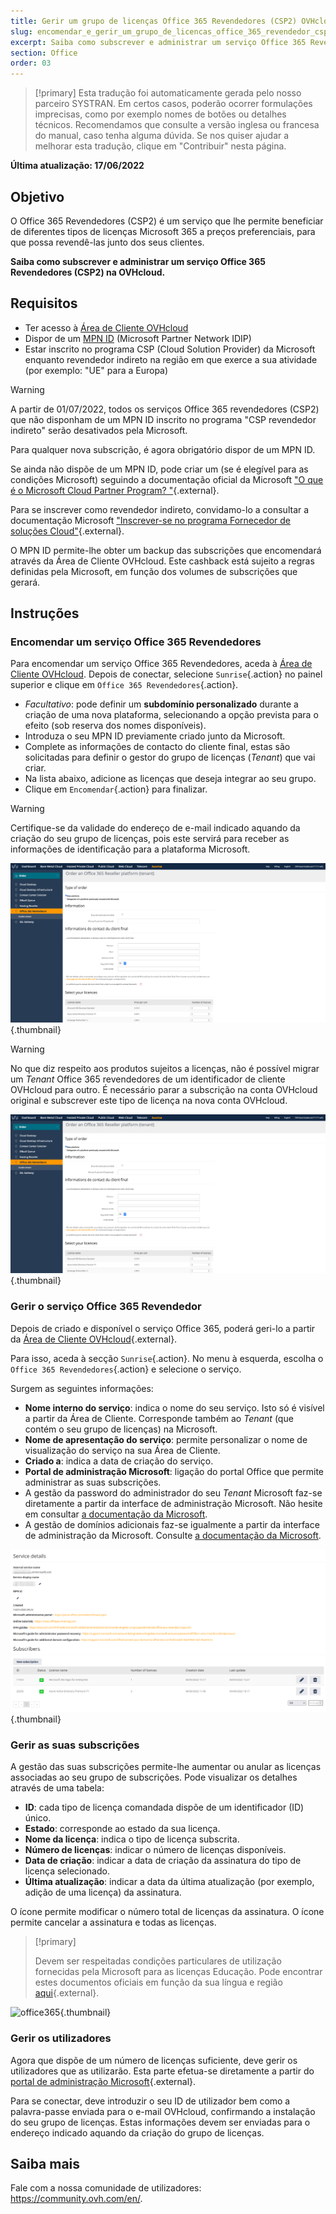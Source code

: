 ```yaml
---
title: Gerir um grupo de licenças Office 365 Revendedores (CSP2) OVHcloud
slug: encomendar_e_gerir_um_grupo_de_licencas_office_365_revendedor_csp2_ovh
excerpt: Saiba como subscrever e administrar um serviço Office 365 Revendedores (CSP2) na OVHcloud
section: Office
order: 03
---
```


> [!primary]
> Esta tradução foi automaticamente gerada pelo nosso parceiro SYSTRAN. Em certos casos, poderão ocorrer formulações imprecisas, como por exemplo nomes de botões ou detalhes técnicos. Recomendamos que consulte a versão inglesa ou francesa do manual, caso tenha alguma dúvida. Se nos quiser ajudar a melhorar esta tradução, clique em "Contribuir" nesta página.
>

**Última atualização: 17/06/2022**

## Objetivo

O Office 365 Revendedores (CSP2) é um serviço que lhe permite beneficiar de diferentes tipos de licenças Microsoft 365 a preços preferenciais, para que possa revendê-las junto dos seus clientes.

**Saiba como subscrever e administrar um serviço Office 365 Revendedores (CSP2) na OVHcloud.**

## Requisitos

- Ter acesso à [Área de Cliente OVHcloud](https://www.ovh.com/auth/?action=gotomanager&from=https://www.ovh.pt/&ovhSubsidiary=pt)
- Dispor de um [MPN ID](https://learn.microsoft.com/partner-center/mpn-create-a-partner-center-account) (Microsoft Partner Network IDIP) 
- Estar inscrito no programa CSP (Cloud Solution Provider) da Microsoft enquanto revendedor indireto na região em que exerce a sua atividade (por exemplo: "UE" para a Europa)

> [!warning]
>
> A partir de 01/07/2022, todos os serviços Office 365 revendedores (CSP2) que não disponham de um MPN ID inscrito no programa "CSP revendedor indireto" serão desativados pela Microsoft.
>
> Para qualquer nova subscrição, é agora obrigatório dispor de um MPN ID.
>

Se ainda não dispõe de um MPN ID, pode criar um (se é elegível para as condições Microsoft) seguindo a documentação oficial da Microsoft ["O que é o Microsoft Cloud Partner Program? "](https://docs.microsoft.com/partner-center/mpn-create-a-partner-center-account){.external}.

Para se inscrever como revendedor indireto, convidamo-lo a consultar a documentação Microsoft ["Inscrever-se no programa Fornecedor de soluções Cloud"](https://docs.microsoft.com/partner-center/enrolling-in-the-csp-program#enroll-as-an-indirect-reseller){.external}.

O MPN ID permite-lhe obter um backup das subscrições que encomendará através da Área de Cliente OVHcloud. Este cashback está sujeito a regras definidas pela Microsoft, em função dos volumes de subscrições que gerará.

## Instruções

### Encomendar um serviço Office 365 Revendedores

Para encomendar um serviço Office 365 Revendedores, aceda à [Área de Cliente OVHcloud](https://www.ovh.com/auth/?action=gotomanager&from=https://www.ovh.pt/&ovhSubsidiary=pt). Depois de conectar, selecione `Sunrise`{.action} no painel superior e clique em `Office 365 Revendedores`{.action}.

- *Facultativo*: pode definir um **subdomínio personalizado** durante a criação de uma nova plataforma, selecionando a opção prevista para o efeito (sob reserva dos nomes disponíveis).
- Introduza o seu MPN ID previamente criado junto da Microsoft.
- Complete as informações de contacto do cliente final, estas são solicitadas para definir o gestor do grupo de licenças (*Tenant*) que vai criar.
- Na lista abaixo, adicione as licenças que deseja integrar ao seu grupo.
- Clique em `Encomendar`{.action} para finalizar.

> [!warning]
> Certifique-se da validade do endereço de e-mail indicado aquando da criação do seu grupo de licenças, pois este servirá para receber as informações de identificação para a plataforma Microsoft.
>

![office365](images/csp2-01.png){.thumbnail}

> [!warning]
> No que diz respeito aos produtos sujeitos a licenças, não é possível migrar um *Tenant* Office 365 revendedores de um identificador de cliente OVHcloud para outro. É necessário parar a subscrição na conta OVHcloud original e subscrever este tipo de licença na nova conta OVHcloud.
>

![office365](images/csp2-01.png){.thumbnail}

### Gerir o serviço Office 365 Revendedor

Depois de criado e disponível o serviço Office 365, poderá geri-lo a partir da [Área de Cliente OVHcloud](https://www.ovh.com/auth/?action=gotomanager&from=https://www.ovh.pt/&ovhSubsidiary=pt){.external}.

Para isso, aceda à secção `Sunrise`{.action}. No menu à esquerda, escolha o `Office 365 Revendedores`{.action} e selecione o serviço.

Surgem as seguintes informações:

- **Nome interno do serviço**: indica o nome do seu serviço. Isto só é visível a partir da Área de Cliente. Corresponde também ao *Tenant* (que contém o seu grupo de licenças) na Microsoft.
- **Nome de apresentação do serviço**: permite personalizar o nome de visualização do serviço na sua Área de Cliente.
- **Criado a**: indica a data de criação do serviço.
- **Portal de administração Microsoft**: ligação do portal Office que permite administrar as suas subscrições.
- A gestão da password do administrador do seu *Tenant* Microsoft faz-se diretamente a partir da interface de administração Microsoft. Não hesite em consultar [a documentação da Microsoft](https://support.microsoft.com/account-billing/reset-a-forgotten-microsoft-account-password-eff4f067-5042-c1a3-fe72-b04d60556c37).
- A gestão de domínios adicionais faz-se igualmente a partir da interface de administração da Microsoft. Consulte [a documentação da Microsoft](https://support.microsoft.com/office/connect-your-domain-to-office-365-cd74b4fa-6d34-4669-9937-ed178ac84515).

![office365](images/sunrise_office365_CSP2_services_details.png){.thumbnail}

### Gerir as suas subscrições

A gestão das suas subscrições permite-lhe aumentar ou anular as licenças associadas ao seu grupo de subscrições. Pode visualizar os detalhes através de uma tabela:

- **ID**: cada tipo de licença comandada dispõe de um identificador (ID) único.
- **Estado**: corresponde ao estado da sua licença.
- **Nome da licença**: indica o tipo de licença subscrita.
- **Número de licenças**: indicar o número de licenças disponíveis.
- **Data de criação**: indicar a data de criação da assinatura do tipo de licença selecionado.
- **Última atualização**: indicar a data da última atualização (por exemplo, adição de uma licença) da assinatura.

O ícone <i class="icons-pen"></i>  permite modificar o número total de licenças da assinatura. O ícone <i class="icons-bin"></i>  permite cancelar a assinatura e todas as licenças.

> [!primary]
>
> Devem ser respeitadas condições particulares de utilização fornecidas pela Microsoft para as licenças Educação. Pode encontrar estes documentos oficiais em função da sua língua e região [aqui](https://www.microsoft.com/licensing/docs){.external}.
>

![office365](images/sunrise_office365_CSP2_Subscribers.png){.thumbnail}

### Gerir os utilizadores

Agora que dispõe de um número de licenças suficiente, deve gerir os utilizadores que as utilizarão. Esta parte efetua-se diretamente a partir do [portal de administração Microsoft](https://portal.office.com/Admin/Default.aspx){.external}.

Para se conectar, deve introduzir o seu ID de utilizador bem como a palavra-passe enviada para o e-mail OVHcloud, confirmando a instalação do seu grupo de licenças. Estas informações devem ser enviadas para o endereço indicado aquando da criação do grupo de licenças.

## Saiba mais

Fale com a nossa comunidade de utilizadores: <https://community.ovh.com/en/>.

